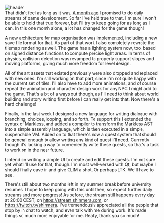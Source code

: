 ![header](https://filebox.tymoon.eu//file/TVRjMU5BPT0=)  
That didn't feel as long as it was. [A month ago](https://reader.tymoon.eu/article/373) I promised to do daily streams of game development. So far I've held true to that. I'm sure I won't be able to hold that true forever, but I'll try to keep going for as long as I can. In this one month alone, a lot has changed for the game though!

A new architecture for map organisation was implemented, including a new save file format for that. As part of that work I also completely rewrote the tilemap rendering as well. The game has a lighting system now, too, based on signed distance functions to compute precise light areas. In terms of physics, collision detection was revamped to properly support slopes and moving platforms, giving much more freedom for level design.

All of the art assets that existed previously were also dropped and replaced with new ones. I'm still working on that part, since I'm not quite happy with the current set of tiles. I'll also have to add more animations, and of course repeat the animation and character design work for any NPC I might add to the game. That's a bit of a ways out though, as I'll need to think about world building and story writing first before I can really get into that. Now there's a hard challenge!

Finally, in the last week I designed a new language for writing dialogue with branching, choices, looping, and so forth. To support this I extended the syntax of [Markless](https://shirakumo.github.io/markless), and added a compiler to transform the Markless AST into a simple assembly language, which is then executed in a simple, suspendable VM. Added on to that there's now a quest system that should be general enough to allow writing any kind of quest I'll need. Currently though it's lacking a way to conveniently write these quests, so that's a task to work on in the near future.

I intend on writing a simple UI to create and edit these quests. I'm not sure yet what I'll use for that, though. I'm most well-versed with Qt, but maybe I should finally cave in and give CLIM a shot. Or perhaps LTK. We'll have to see.

There's still about two months left in my summer break before university resumes. I hope to keep going with this until then, so expect further daily streams and more progress! As before, the stream still happens every day at 20:00 CEST, on <https://stream.shinmera.com>, or <https://twitch.tv/shinmera>. I've tremendously appreciated all the people that stop by in chat to watch, and even talk with me during work. It's made things so much more enjoyable for me. Really, thank you so much!
